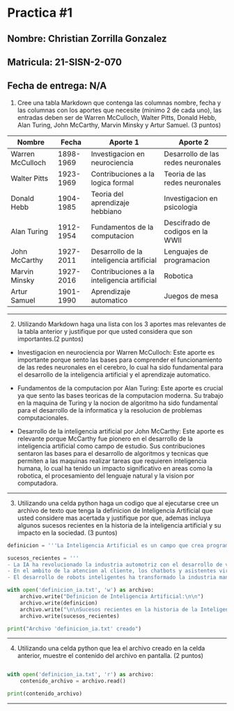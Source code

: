 # **Practica #1**

## **Nombre:** Christian Zorrilla Gonzalez

## **Matricula:** 21-SISN-2-070

## **Fecha de entrega:** N/A

1. Cree una tabla Markdown que contenga las columnas nombre, fecha y las columnas con los aportes que necesite (minimo 2 de cada uno), las entradas deben ser de Warren McCulloch, Walter Pitts, Donald Hebb, Alan Turing, John McCarthy, Marvin Minsky y Artur Samuel. (3 puntos)

| Nombre           | Fecha       | Aporte 1                          | Aporte 2                          |
|------------------|-------------|-----------------------------------|-----------------------------------|
| Warren McCulloch | 1898-1969   | Investigacion en neurociencia     | Desarrollo de las redes neuronales |
| Walter Pitts     | 1923-1969   | Contribuciones a la logica formal | Teoria de las redes neuronales     |
| Donald Hebb      | 1904-1985   | Teoria del aprendizaje hebbiano    | Investigacion en psicologia       |
| Alan Turing      | 1912-1954   | Fundamentos de la computacion      | Descifrado de codigos en la WWII   |
| John McCarthy    | 1927-2011   | Desarrollo de la inteligencia artificial | Lenguajes de programacion       |
| Marvin Minsky    | 1927-2016   | Contribuciones a la inteligencia artificial | Robotica                      |
| Artur Samuel     | 1901-1990   | Aprendizaje automatico             | Juegos de mesa                     |


---
2. Utilizando Markdown haga una lista con los 3 aportes mas relevantes de la tabla anterior y justifique por que usted considera que son importantes.(2 puntos)

- Investigacion en neurociencia por Warren McCulloch: Este aporte es importante porque sento las bases para comprender el funcionamiento de las redes neuronales en el cerebro, lo cual ha sido fundamental para el desarrollo de la inteligencia artificial y el aprendizaje automatico.

- Fundamentos de la computacion por Alan Turing: Este aporte es crucial ya que sento las bases teoricas de la computacion moderna. Su trabajo en la maquina de Turing y la nocion de algoritmo ha sido fundamental para el desarrollo de la informatica y la resolucion de problemas computacionales.

- Desarrollo de la inteligencia artificial por John McCarthy: Este aporte es relevante porque McCarthy fue pionero en el desarrollo de la inteligencia artificial como campo de estudio. Sus contribuciones sentaron las bases para el desarrollo de algoritmos y tecnicas que permiten a las maquinas realizar tareas que requieren inteligencia humana, lo cual ha tenido un impacto significativo en areas como la robotica, el procesamiento del lenguaje natural y la vision por computadora.

---
3. Utilizando una celda python haga un codigo que al ejecutarse cree un archivo de texto que tenga la definicion de Inteligencia Artificial que usted considere mas acertada y justifique por que, ademas incluya algunos sucesos recientes en la historia de la inteligencia artificial y su impacto en la sociedad. (3 puntos)

```python
definicion = '''La Inteligencia Artificial es un campo que crea programas para que las maquinas hagan cosas inteligentes, como aprender, pensar y tomar decisiones.'''

sucesos_recientes = '''
- La IA ha revolucionado la industria automotriz con el desarrollo de vehiculos autonomos, que prometen mejorar la seguridad vial y transformar la forma en que nos desplazamos.
- En el ambito de la atencion al cliente, los chatbots y asistentes virtuales han mejorado la experiencia del usuario al brindar respuestas rapidas y personalizadas.
- El desarrollo de robots inteligentes ha transformado la industria manufacturera, permitiendo la automatizacion de tareas repetitivas y peligrosas.'''

with open('definicion_ia.txt', 'w') as archivo:
    archivo.write("Definicion de Inteligencia Artificial:\n\n")
    archivo.write(definicion)
    archivo.write("\n\nSucesos recientes en la historia de la Inteligencia Artificial:\n\n")
    archivo.write(sucesos_recientes)

print("Archivo 'definicion_ia.txt' creado")

```
---
4. Utilizando una celda python que lea el archivo creado en la celda anterior, muestre el contenido del archivo en pantalla. (2 puntos)
```python

with open('definicion_ia.txt', 'r') as archivo:
    contenido_archivo = archivo.read()

print(contenido_archivo)

```
---